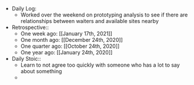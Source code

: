 - Daily Log:
    - Worked over the weekend on prototyping analysis to see if there are relationships between waiters and available sites nearby
- Retrospective::
    - One week ago: [[January 17th, 2021]]
    - One month ago: [[December 24th, 2020]]
    - One quarter ago: [[October 24th, 2020]]
    - One year ago: [[January 24th, 2020]]
- Daily Stoic::
    - Learn to not agree too quickly with someone who has a lot to say about something
    -
